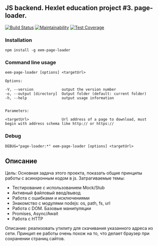 ## JS backend. Hexlet education project #3. page-loader.

[![Build Status](https://travis-ci.org/UnnamedHero/project-lvl3-s274.svg?branch=master)](https://travis-ci.org/UnnamedHero/project-lvl3-s274)
[![Maintainability](https://api.codeclimate.com/v1/badges/b08dc1d650b8cc60093b/maintainability)](https://codeclimate.com/github/UnnamedHero/project-lvl3-s274/maintainability)
[![Test Coverage](https://api.codeclimate.com/v1/badges/b08dc1d650b8cc60093b/test_coverage)](https://codeclimate.com/github/UnnamedHero/project-lvl3-s274/test_coverage)

### Installation

```npm install -g eem-page-loader```

### Command line usage

```eem-page-loader [options] <targetUrl>```

    Options:

    -V, --version             output the version number
    -o, --output [directory]  Output folder (default: current folder)
    -h, --help                output usage information


    Parameters:

    <targetUrl>               Url address of a page to download, must begin with address schema like http:// or https://

### Debug

```DEBUG="page-loader:*" eem-page-loader [options] <targetUrl>```

## Описание

Цель: Основная задача этого проекта, показать общие принципы работы с асинхронным кодом в js. Затрагиваемые темы:

 - Тестирование с использованием Mock/Stub
 - Активный файловый ввод/вывод
 - Работа с ошибками и исключениями
 - Знакомство с модулями nodejs: os, path, fs, url
 - Работа с DOM. Базовые манипуляции
 - Promises, Async/Await
 - Работа с HTTP

Описание: реализовать утилиту для скачивания указанного адреса из сети. Принцип ее работы очень похож на то, что делает браузер при сохранении страниц сайтов.

